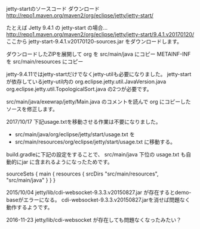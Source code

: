 jetty-startのソースコード ダウンロード
http://repo1.maven.org/maven2/org/eclipse/jetty/jetty-start/

たとえば Jetty 9.4.1 の jetty-start の場合…
http://repo1.maven.org/maven2/org/eclipse/jetty/jetty-start/9.4.1.v20170120/
ここから
jetty-start-9.4.1.v20170120-sources.jar
をダウンロードします。

ダウンロードしたZIPを展開して
org を src/main/java にコピー
METAINF-INF を src/main/resources にコピー

jetty-9.4.11ではjetty-startだけでなくjetty-utilも必要になりました。
jetty-startが依存しているjetty-util内の
org.eclipse.jetty.util.JavaVersion.java
org.eclipse.jetty.util.TopologicalSort.java
の2つが必要です。

src/main/java/exewrap/jetty/Main.java のコメントを読んで org にコピーしたソースを修正します。


2017/10/17
下記usage.txtを移動させる作業は不要になりました。
 * src/main/java/org/eclipse/jetty/start/usage.txt を
 * src/main/resources/org/eclipse/jetty/start/usage.txt に移動する。

build.gradleに下記の設定をすることで、
src/main/java 下位の usage.txt も自動的にjar に含まれるようになったためです。

sourceSets {
	main {
		resources {
			srcDirs "src/main/resources", "src/main/java"
		}
	}
}

2015/10/04
jetty/lib/cdi-websocket-9.3.3.v20150827.jar が存在するとdemo-baseがエラーになる。
cdi-websocket-9.3.3.v20150827.jarを消せば問題なく動作するようです。

2016-11-23
jetty/lib/cdi-websocket が存在しても問題なくなったみたい？

